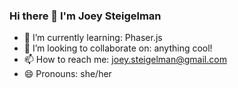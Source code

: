 ### Hi there 👋 I'm Joey Steigelman

<!--
**greencreate/greencreate** is a ✨ _special_ ✨ repository because its `README.md` (this file) appears on your GitHub profile.

Here are some ideas to get you started:

- 🔭 I’m currently working on ...
- 🌱 I’m currently learning ...
- 👯 I’m looking to collaborate on ...
- 🤔 I’m looking for help with ...
- 💬 Ask me about ...
- 📫 How to reach me: ...
- 😄 Pronouns: ...
- ⚡ Fun fact: ...
-->

- 🌱 I’m currently learning: Phaser.js
- 👯 I’m looking to collaborate on: anything cool!
- 📫 How to reach me: joey.steigelman@gmail.com
- 😄 Pronouns: she/her
